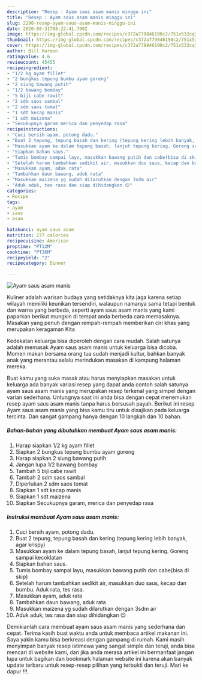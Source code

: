 ```yaml
---
description: "Resep : Ayam saus asam manis minggu ini"
title: "Resep : Ayam saus asam manis minggu ini"
slug: 2290-resep-ayam-saus-asam-manis-minggu-ini
date: 2020-08-31T08:22:41.798Z
image: https://img-global.cpcdn.com/recipes/c372a779846190c2/751x532cq70/ayam-saus-asam-manis-foto-resep-utama.jpg
thumbnail: https://img-global.cpcdn.com/recipes/c372a779846190c2/751x532cq70/ayam-saus-asam-manis-foto-resep-utama.jpg
cover: https://img-global.cpcdn.com/recipes/c372a779846190c2/751x532cq70/ayam-saus-asam-manis-foto-resep-utama.jpg
author: Bill Harmon
ratingvalue: 4.6
reviewcount: 45455
recipeingredient:
- "1/2 kg ayam fillet"
- "2 bungkus tepung bumbu ayam goreng"
- "2 siung bawang putih"
- "1/2 bawang bombay"
- "5 biji cabe rawit"
- "2 sdm saos sambal"
- "2 sdm saos tomat"
- "1 sdt kecap manis"
- "1 sdt maizena"
- "Secukupnya garam merica dan penyedap rasa"
recipeinstructions:
- "Cuci bersih ayam, potong dadu."
- "Buat 2 tepung, tepung basah dan kering (tepung kering lebih banyak, agar krispy)"
- "Masukkan ayam ke dalam tepung basah, lanjut tepung kering. Goreng sampai kecoklatan"
- "Siapkan bahan saus."
- "Tumis bombay sampai layu, masukkan bawang putih dan cabe(bisa di skip)"
- "Setelah harum tambahkan sedikit air, masukkan duo saus, kecap dan bumbu. Aduk rata, tes rasa."
- "Masukkan ayam, aduk rata"
- "Tambahkan daun bawang, aduk rata"
- "Masukkan maizena yg sudah dilarutkan dengan 3sdm air"
- "Aduk aduk, tes rasa dan siap dihidangkan 😉"
categories:
- Recipe
tags:
- ayam
- saus
- asam

katakunci: ayam saus asam 
nutrition: 277 calories
recipecuisine: American
preptime: "PT12M"
cooktime: "PT36M"
recipeyield: "2"
recipecategory: Dinner

---
```



![Ayam saus asam manis](https://img-global.cpcdn.com/recipes/c372a779846190c2/751x532cq70/ayam-saus-asam-manis-foto-resep-utama.jpg)

Kuliner adalah warisan budaya yang setidaknya kita jaga karena setiap wilayah memiliki keunikan tersendiri, walaupun namanya sama tetapi bentuk dan warna yang berbeda, seperti ayam saus asam manis yang kami paparkan berikut mungkin di tempat anda berbeda cara memasaknya. Masakan yang penuh dengan rempah-rempah memberikan ciri khas yang merupakan keragaman Kita

Kedekatan keluarga bisa diperoleh dengan cara mudah. Salah satunya adalah memasak Ayam saus asam manis untuk keluarga bisa dicoba. Momen makan bersama orang tua sudah menjadi kultur, bahkan banyak anak yang merantau selalu merindukan masakan di kampung halaman mereka.



Buat kamu yang suka masak atau harus menyiapkan masakan untuk keluarga ada banyak variasi resep yang dapat anda contoh salah satunya ayam saus asam manis yang merupakan resep terkenal yang simpel dengan varian sederhana. Untungnya saat ini anda bisa dengan cepat menemukan resep ayam saus asam manis tanpa harus bersusah payah.
Berikut ini resep Ayam saus asam manis yang bisa kamu tiru untuk disajikan pada keluarga tercinta. Dan sangat gampang hanya dengan 10 langkah dan 10 bahan.


<!--inarticleads1-->

##### Bahan-bahan yang dibutuhkan membuat Ayam saus asam manis:

1. Harap siapkan 1/2 kg ayam fillet
1. Siapkan 2 bungkus tepung bumbu ayam goreng
1. Harap siapkan 2 siung bawang putih
1. Jangan lupa 1/2 bawang bombay
1. Tambah 5 biji cabe rawit
1. Tambah 2 sdm saos sambal
1. Diperlukan 2 sdm saos tomat
1. Siapkan 1 sdt kecap manis
1. Siapkan 1 sdt maizena
1. Siapkan Secukupnya garam, merica dan penyedap rasa




<!--inarticleads2-->

##### Instruksi membuat  Ayam saus asam manis:

1. Cuci bersih ayam, potong dadu.
1. Buat 2 tepung, tepung basah dan kering (tepung kering lebih banyak, agar krispy)
1. Masukkan ayam ke dalam tepung basah, lanjut tepung kering. Goreng sampai kecoklatan
1. Siapkan bahan saus.
1. Tumis bombay sampai layu, masukkan bawang putih dan cabe(bisa di skip)
1. Setelah harum tambahkan sedikit air, masukkan duo saus, kecap dan bumbu. Aduk rata, tes rasa.
1. Masukkan ayam, aduk rata
1. Tambahkan daun bawang, aduk rata
1. Masukkan maizena yg sudah dilarutkan dengan 3sdm air
1. Aduk aduk, tes rasa dan siap dihidangkan 😉




Demikianlah cara membuat ayam saus asam manis yang sederhana dan cepat. Terima kasih buat waktu anda untuk membaca artikel makanan ini. Saya yakin kamu bisa berkreasi dengan gampang di rumah. Kami masih menyimpan banyak resep istimewa yang sangat simple dan teruji, anda bisa mencari di website kami, dan jika anda merasa artikel ini bermanfaat jangan lupa untuk bagikan dan bookmark halaman website ini karena akan banyak update terbaru untuk resep-resep pilihan yang terbukti dan teruji. Mari ke dapur !!!. 
